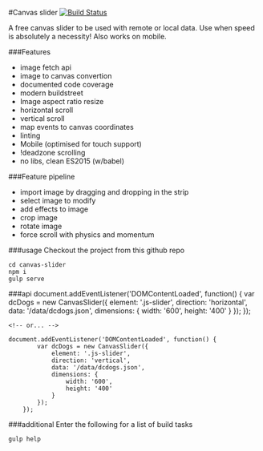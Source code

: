 #Canvas slider [![Build Status](https://travis-ci.org/code0wl/canvas-slider.svg)](https://travis-ci.org/code0wl/canvas-slider)

A free canvas slider to be used with remote or local data.
Use when speed is absolutely a necessity! Also works on mobile.

###Features
- image fetch api
- image to canvas convertion
- documented code coverage
- modern buildstreet
- Image aspect ratio resize
- horizontal scroll
- vertical scroll
- map events to canvas coordinates
- linting
- Mobile (optimised for touch support)
- !deadzone scrolling
- no libs, clean ES2015 (w/babel)

###Feature pipeline
- import image by dragging and dropping in the strip
- select image to modify
- add effects to image
- crop image
- rotate image
- force scroll with physics and momentum

###usage
Checkout the project from this github repo
    
    cd canvas-slider
    npm i 
    gulp serve
    
    

###api
    document.addEventListener('DOMContentLoaded', function() {
        var dcDogs = new CanvasSlider({
            element: '.js-slider',
            direction: 'horizontal',
            data: '/data/dcdogs.json',
            dimensions: {
                width: '600',
                height: '400'
            }
        });
    });
    
    <!-- or... -->
    
    document.addEventListener('DOMContentLoaded', function() {
            var dcDogs = new CanvasSlider({
                element: '.js-slider',
                direction: 'vertical',
                data: '/data/dcdogs.json',
                dimensions: {
                    width: '600',
                    height: '400'
                }
            });
        });
    
    
###additional
Enter the following for a list of build tasks
    
    gulp help
